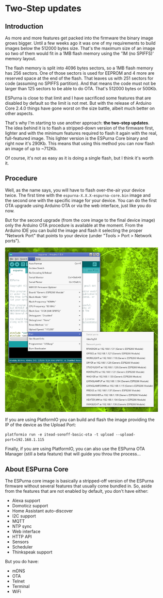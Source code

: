 # Two-Step updates

## Introduction

As more and more features get packed into the firmware the binary image grows bigger. Until a few weeks ago it was one of my requirements to build images below the 512000 bytes size. That's the maximum size of an image so two of them would fit in a 1MB flash memory using the '1M (no SPIFFS)' memory layout.

The flash memory is split into 4096 bytes sectors, so a 1MB flash memory has 256 sectors. One of those sectors is used for EEPROM and 4 more are reserved space at the end of the flash. That leaves us with 251 sectors for code (assuming no SPIFFS partition). And that means the code must not be larger than 125 sectors to be able to do OTA. That's 512000 bytes or 500Kb.

ESPurna is close to that limit and I have sacrificed some features that are disabled by default so the limit is not met. But with the release of Arduino Core 2.4.0 things have gone worst on the size battle, albeit much better on other aspects.

That's why I'm starting to use another approach: **the two-step updates**. The idea behind it is to flash a stripped-down version of the firmware first, lighter and with the minimum features required to flash it again with the real, full-featured image. This lighter version is the ESPurna Core binary and right now it's 290Kb. This means that using this method you can now flash an image of up to ~712Kb.

Of course, it's not as easy as it is doing a single flash, but I think it's worth it.

## Procedure

Well, as the name says, you will have to flash over-the-air your device twice. The first time with the `espurna-X.X.X-espurna-core.bin` image and the second one with the specific image for your device. You can do the first OTA upgrade using Arduino OTA or via the web interface, just like you do now.

But for the second upgrade (from the core image to the final device image) only the Arduino OTA procedure is available at the moment. From the Arduino IDE you can build the image and flash it selecting the proper "Network Port" that points to your device (under "Tools > Port > Network ports").

![Arduino OTA](images/arduino/arduino-ota.jpg)

If you are using PlatformIO you can build and flash the image providing the IP of the device as the Upload Port:

`platformio run -e itead-sonoff-basic-ota -t upload --upload-port=192.168.1.115`

Finally, if you are using PlatformIO, you can also use the ESPurna OTA Manager (still a beta feature) that will guide you throu the process...

## About ESPurna Core

The ESPurna core image is basically a stripped-off version of the ESPurna firmware without several features that usually come bundled in. So, aside from the features that are not enabled by default, you don't have either:

* Alexa support
* Domoticz support
* Home Assistant auto-discover
* I2C support
* MQTT
* NTP sync
* Web interface
* HTTP API
* Sensors
* Scheduler
* Thinkspeak support

But you do have: 

* mDNS
* OTA
* Telnet
* Terminal
* WiFi
